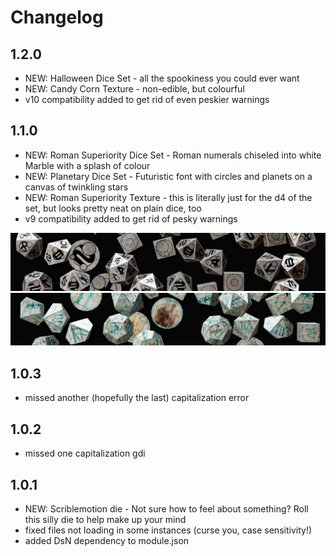 # Changelog

## 1.2.0
- NEW: Halloween Dice Set - all the spookiness you could ever want
- NEW: Candy Corn Texture - non-edible, but colourful
- v10 compatibility added to get rid of even peskier warnings

## 1.1.0
- NEW: Roman Superiority Dice Set - Roman numerals chiseled into white Marble with a splash of colour
- NEW: Planetary Dice Set - Futuristic font with circles and planets on a canvas of twinkling stars
- NEW: Roman Superiority Texture - this is literally just for the d4 of the set, but looks pretty neat on plain dice, too
- v9 compatibility added to get rid of pesky warnings

![preview](Images/planetaryb.png?raw=true)
![preview](Images/romanb.png?raw=true)

## 1.0.3
- missed another (hopefully the last) capitalization error

## 1.0.2
- missed one capitalization gdi

## 1.0.1
- NEW: Scriblemotion die - Not sure how to feel about something? Roll this silly die to help make up your mind
- fixed files not loading in some instances (curse you, case sensitivity!)
- added DsN dependency to module.json
